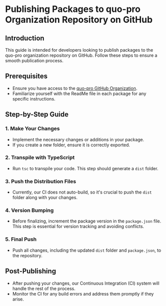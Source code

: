 # Publishing Packages to quo-pro Organization Repository on GitHub

## Introduction
This guide is intended for developers looking to publish packages to the quo-pro organization repository on GitHub. Follow these steps to ensure a smooth publication process.

## Prerequisites
- Ensure you have access to the [quo-pro GitHub Organization](https://github.com/orgs/quo-pro/packages).
- Familiarize yourself with the ReadMe file in each package for any specific instructions.

## Step-by-Step Guide

### 1. Make Your Changes
- Implement the necessary changes or additions in your package.
- If you create a new folder, ensure it is correctly exported.

### 2. Transpile with TypeScript
- Run `tsc` to transpile your code. This step should generate a `dist` folder.

### 3. Push the Distribution Files
- Currently, our CI does not auto-build, so it's crucial to push the `dist` folder along with your changes.

### 4. Version Bumping
- Before finalizing, increment the package version in the `package.json` file. This step is essential for version tracking and avoiding conflicts.

### 5. Final Push
- Push all changes, including the updated `dist` folder and `package.json`, to the repository.

## Post-Publishing
- After pushing your changes, our Continuous Integration (CI) system will handle the rest of the process.
- Monitor the CI for any build errors and address them promptly if they arise.
